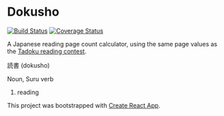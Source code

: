 # Dokusho 

[![Build Status](https://travis-ci.org/RawToast/dokusho.svg?branch=master)](https://travis-ci.org/RawToast/dokusho)
[![Coverage Status](https://coveralls.io/repos/github/RawToast/dokusho/badge.svg)](https://coveralls.io/github/RawToast/dokusho)

A Japanese reading page count calculator, using the same page values as the [Tadoku reading contest](http://readmod.com).

読書 (dokusho)

Noun, Suru verb

1. reading

This project was bootstrapped with [Create React App](https://github.com/facebookincubator/create-react-app).
